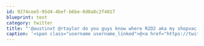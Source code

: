 ```yaml
---
id: 9274cee5-95d4-4bef-b6be-0d0a8c2f4017
blueprint: text
category: twitter
title: "'@austinxt @rtaylor do you guys know where R2D2 aka my shopvac went?"
caption: '<span class="username username_linked">@<a href="https://twitter.com/austinxt" title="Zenia Austin">austinxt</a></span> <span class="username username_linked">@<a href="https://twitter.com/rtaylor" title="Elon Musk">rtaylor</a></span> do you guys know where R2D2 aka my shopvac went?'
---
```

